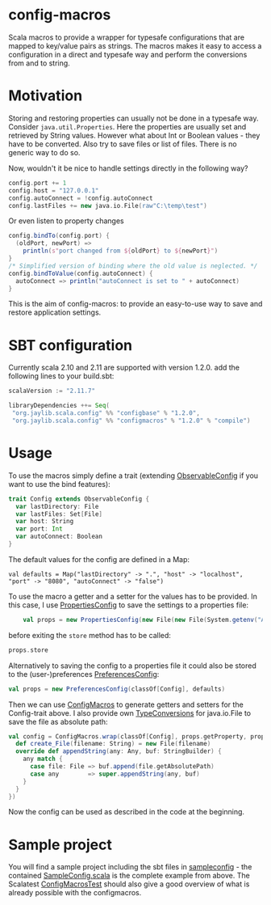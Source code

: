 config-macros
=============

Scala macros to provide a wrapper for typesafe configurations that are mapped to key/value pairs as strings. The macros makes it easy to access a configuration in a direct and typesafe way and perform the conversions from and to string.

Motivation
==========

Storing and restoring properties can usually not be done in a typesafe way. Consider `java.util.Properties`. Here the properties are usually set and retrieved by String values. However what about Int or Boolean values - they have to be converted. Also try to save files or list of files. There is no generic way to do so.

Now, wouldn't it be nice to handle settings directly in the following way?

```scala
config.port += 1
config.host = "127.0.0.1"
config.autoConnect = !config.autoConnect
config.lastFiles += new java.io.File(raw"C:\temp\test")
```

Or even listen to property changes

```scala
config.bindTo(config.port) {
  (oldPort, newPort) =>
    println(s"port changed from ${oldPort} to ${newPort}")
}
/* Simplified version of binding where the old value is neglected. */
config.bindToValue(config.autoConnect) {
  autoConnect => println("autoConnect is set to " + autoConnect)
}
```

This is the aim of config-macros: to provide an easy-to-use way to save and restore application settings.

SBT configuration
=================

Currently scala 2.10 and 2.11 are supported with version 1.2.0.
add the following lines to your build.sbt:

```scala
scalaVersion := "2.11.7"

libraryDependencies ++= Seq(
 "org.jaylib.scala.config" %% "configbase" % "1.2.0",
 "org.jaylib.scala.config" %% "configmacros" % "1.2.0" % "compile")
```


Usage
=====

To use the macros simply define a trait (extending [ObservableConfig](https://github.com/michael72/config-macros/blob/master/config/src/main/scala/org/jaylib/scala/config/ObservableConfig.scala) if you want to use the bind features):

```scala
trait Config extends ObservableConfig {
  var lastDirectory: File
  var lastFiles: Set[File]
  var host: String
  var port: Int
  var autoConnect: Boolean
}
```

The default values for the config are defined in a Map:

    val defaults = Map("lastDirectory" -> ".", "host" -> "localhost", "port" -> "8080", "autoConnect" -> "false")

To use the macro a getter and a setter for the values has to be provided. In this case, I use [PropertiesConfig](https://github.com/michael72/config-macros/blob/master/config/src/main/scala/org/jaylib/scala/config/properties/PropertiesConfig.scala) to save the settings to a properties file:
   
```scala
    val props = new PropertiesConfig(new File(new File(System.getenv("APPDATA"), "MyProduct"), "MyApp.properties"), defaults)
```

before exiting the `store` method has to be called:

```scala
props.store
```
    
Alternatively to saving the config to a properties file it could also be stored to the (user-)preferences [PreferencesConfig](https://github.com/michael72/config-macros/blob/master/config/src/main/scala/org/jaylib/scala/config/preferences/PreferencesConfig.scala):

```scala
val props = new PreferencesConfig(classOf[Config], defaults)
```
Then we can use [ConfigMacros](https://github.com/michael72/config-macros/blob/master/macros/src/main/scala/org/jaylib/scala/config/macros/ConfigMacros.scala) to generate getters and setters for the Config-trait above. I also provide own [TypeConversions](https://github.com/michael72/config-macros/blob/master/config/src/main/scala/org/jaylib/scala/config/convert/TypeConversions.scala) for java.io.File to save the file as absolute path:

```scala
val config = ConfigMacros.wrap(classOf[Config], props.getProperty, props.setProperty, new TypeConversions {
  def create_File(filename: String) = new File(filename)
  override def appendString(any: Any, buf: StringBuilder) {
    any match {
      case file: File => buf.append(file.getAbsolutePath)
      case any        => super.appendString(any, buf)
    }
  }
})
```

Now the config can be used as described in the code at the beginning.

Sample project
==============

You will find a sample project including the sbt files in [sampleconfig](https://github.com/michael72/config-macros/blob/master/sampleconfig) - the contained [SampleConfig.scala](https://github.com/michael72/config-macros/blob/master/sampleconfig/src/main/scala/org/jaylib/scala/config/macros/SampleConfig.scala) is the complete example from above. 
The Scalatest [ConfigMacrosTest](https://github.com/michael72/config-macros/blob/master/macrotests/src/test/scala/org/jaylib/scala/config/macros/ConfigMacrosTest.scala) should also give a good overview of what is already possible with the configmacros.
